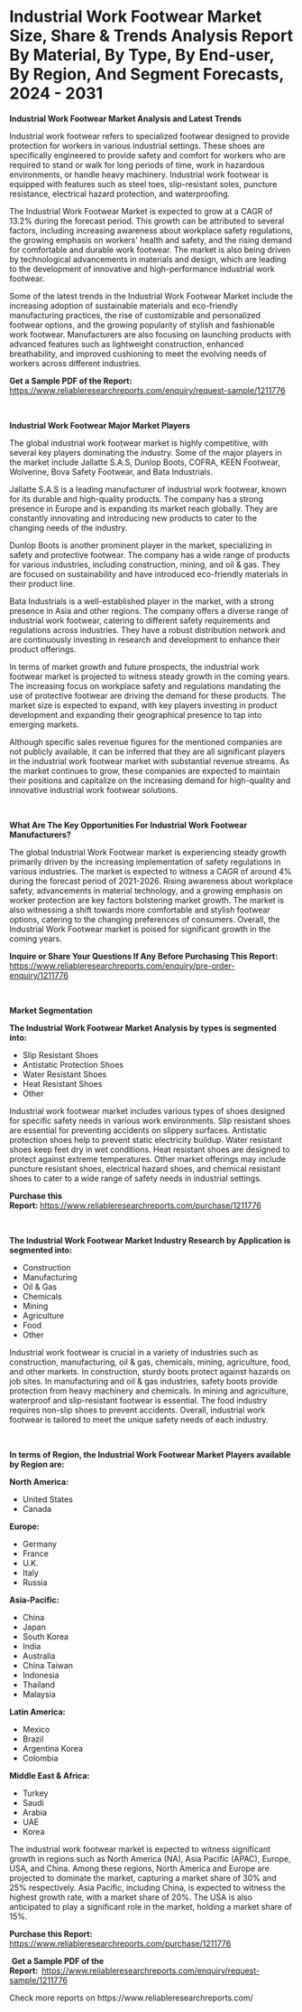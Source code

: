 <p><h1>Industrial Work Footwear Market Size, Share & Trends Analysis Report By Material, By Type, By End-user, By Region, And Segment Forecasts, 2024 - 2031</h1></p><p><strong>Industrial Work Footwear Market Analysis and Latest Trends</strong></p>
<p><p>Industrial work footwear refers to specialized footwear designed to provide protection for workers in various industrial settings. These shoes are specifically engineered to provide safety and comfort for workers who are required to stand or walk for long periods of time, work in hazardous environments, or handle heavy machinery. Industrial work footwear is equipped with features such as steel toes, slip-resistant soles, puncture resistance, electrical hazard protection, and waterproofing.</p><p>The Industrial Work Footwear Market is expected to grow at a CAGR of 13.2% during the forecast period. This growth can be attributed to several factors, including increasing awareness about workplace safety regulations, the growing emphasis on workers' health and safety, and the rising demand for comfortable and durable work footwear. The market is also being driven by technological advancements in materials and design, which are leading to the development of innovative and high-performance industrial work footwear.</p><p>Some of the latest trends in the Industrial Work Footwear Market include the increasing adoption of sustainable materials and eco-friendly manufacturing practices, the rise of customizable and personalized footwear options, and the growing popularity of stylish and fashionable work footwear. Manufacturers are also focusing on launching products with advanced features such as lightweight construction, enhanced breathability, and improved cushioning to meet the evolving needs of workers across different industries.</p></p>
<p><strong>Get a Sample PDF of the Report:&nbsp;</strong> <a href="https://www.reliableresearchreports.com/enquiry/request-sample/1211776">https://www.reliableresearchreports.com/enquiry/request-sample/1211776</a></p>
<p>&nbsp;</p>
<p><strong>Industrial Work Footwear Major Market Players</strong></p>
<p><p>The global industrial work footwear market is highly competitive, with several key players dominating the industry. Some of the major players in the market include Jallatte S.A.S, Dunlop Boots, COFRA, KEEN Footwear, Wolverine, Bova Safety Footwear, and Bata Industrials.</p><p>Jallatte S.A.S is a leading manufacturer of industrial work footwear, known for its durable and high-quality products. The company has a strong presence in Europe and is expanding its market reach globally. They are constantly innovating and introducing new products to cater to the changing needs of the industry.</p><p>Dunlop Boots is another prominent player in the market, specializing in safety and protective footwear. The company has a wide range of products for various industries, including construction, mining, and oil & gas. They are focused on sustainability and have introduced eco-friendly materials in their product line.</p><p>Bata Industrials is a well-established player in the market, with a strong presence in Asia and other regions. The company offers a diverse range of industrial work footwear, catering to different safety requirements and regulations across industries. They have a robust distribution network and are continuously investing in research and development to enhance their product offerings.</p><p>In terms of market growth and future prospects, the industrial work footwear market is projected to witness steady growth in the coming years. The increasing focus on workplace safety and regulations mandating the use of protective footwear are driving the demand for these products. The market size is expected to expand, with key players investing in product development and expanding their geographical presence to tap into emerging markets.</p><p>Although specific sales revenue figures for the mentioned companies are not publicly available, it can be inferred that they are all significant players in the industrial work footwear market with substantial revenue streams. As the market continues to grow, these companies are expected to maintain their positions and capitalize on the increasing demand for high-quality and innovative industrial work footwear solutions.</p></p>
<p>&nbsp;</p>
<p><strong>What Are The Key Opportunities For Industrial Work Footwear Manufacturers?</strong></p>
<p><p>The global Industrial Work Footwear market is experiencing steady growth primarily driven by the increasing implementation of safety regulations in various industries. The market is expected to witness a CAGR of around 4% during the forecast period of 2021-2026. Rising awareness about workplace safety, advancements in material technology, and a growing emphasis on worker protection are key factors bolstering market growth. The market is also witnessing a shift towards more comfortable and stylish footwear options, catering to the changing preferences of consumers. Overall, the Industrial Work Footwear market is poised for significant growth in the coming years.</p></p>
<p><strong>Inquire or Share Your Questions If Any Before Purchasing This Report:</strong> <a href="https://www.reliableresearchreports.com/enquiry/pre-order-enquiry/1211776">https://www.reliableresearchreports.com/enquiry/pre-order-enquiry/1211776</a></p>
<p>&nbsp;</p>
<p><strong>Market Segmentation</strong></p>
<p><strong>The Industrial Work Footwear Market Analysis by types is segmented into:</strong></p>
<p><ul><li>Slip Resistant Shoes</li><li>Antistatic Protection Shoes</li><li>Water Resistant Shoes</li><li>Heat Resistant Shoes</li><li>Other</li></ul></p>
<p><p>Industrial work footwear market includes various types of shoes designed for specific safety needs in various work environments. Slip resistant shoes are essential for preventing accidents on slippery surfaces. Antistatic protection shoes help to prevent static electricity buildup. Water resistant shoes keep feet dry in wet conditions. Heat resistant shoes are designed to protect against extreme temperatures. Other market offerings may include puncture resistant shoes, electrical hazard shoes, and chemical resistant shoes to cater to a wide range of safety needs in industrial settings.</p></p>
<p><strong>Purchase this Report:&nbsp;</strong><a href="https://www.reliableresearchreports.com/purchase/1211776">https://www.reliableresearchreports.com/purchase/1211776</a></p>
<p>&nbsp;</p>
<p><strong>The Industrial Work Footwear Market Industry Research by Application is segmented into:</strong></p>
<p><ul><li>Construction</li><li>Manufacturing</li><li>Oil & Gas</li><li>Chemicals</li><li>Mining</li><li>Agriculture</li><li>Food</li><li>Other</li></ul></p>
<p><p>Industrial work footwear is crucial in a variety of industries such as construction, manufacturing, oil & gas, chemicals, mining, agriculture, food, and other markets. In construction, sturdy boots protect against hazards on job sites. In manufacturing and oil & gas industries, safety boots provide protection from heavy machinery and chemicals. In mining and agriculture, waterproof and slip-resistant footwear is essential. The food industry requires non-slip shoes to prevent accidents. Overall, industrial work footwear is tailored to meet the unique safety needs of each industry.</p></p>
<p>&nbsp;</p>
<p><strong>In terms of Region, the Industrial Work Footwear Market Players available by Region are:</strong></p>
<p>
    <p> <strong> North America: </strong>
        <ul>
            <li>United States</li>
            <li>Canada</li>
        </ul>
        </p> 
    <p> <strong> Europe: </strong>
        <ul>
            <li>Germany</li>
            <li>France</li>
            <li>U.K.</li>
            <li>Italy</li>
            <li>Russia</li>
        </ul>
        </p> 
    <p> <strong> Asia-Pacific: </strong>
        <ul>
            <li>China</li>
            <li>Japan</li>
            <li>South Korea</li>
            <li>India</li>
            <li>Australia</li>
            <li>China Taiwan</li>
            <li>Indonesia</li>
            <li>Thailand</li>
            <li>Malaysia</li>
        </ul>
        </p> 
    <p> <strong> Latin America: </strong>
        <ul>
            <li>Mexico</li>
            <li>Brazil</li>
            <li>Argentina Korea</li>
            <li>Colombia</li>
        </ul>
        </p> 
    <p> <strong> Middle East & Africa: </strong>
        <ul>
            <li>Turkey</li>
            <li>Saudi</li>
            <li>Arabia</li>
            <li>UAE</li>
            <li>Korea</li>
        </ul>
    </p>
    </p>
<p><p>The industrial work footwear market is expected to witness significant growth in regions such as North America (NA), Asia Pacific (APAC), Europe, USA, and China. Among these regions, North America and Europe are projected to dominate the market, capturing a market share of 30% and 25% respectively. Asia Pacific, including China, is expected to witness the highest growth rate, with a market share of 20%. The USA is also anticipated to play a significant role in the market, holding a market share of 15%.</p></p>
<p><strong>Purchase this Report: </strong><a href="https://www.reliableresearchreports.com/purchase/1211776">https://www.reliableresearchreports.com/purchase/1211776</a></p>
<p>&nbsp;<strong>Get a Sample PDF of the Report:&nbsp;&nbsp;</strong><a href="https://www.reliableresearchreports.com/enquiry/request-sample/1211776">https://www.reliableresearchreports.com/enquiry/request-sample/1211776</a></p>
<p><strong></strong></p>
<p>Check more reports on https://www.reliableresearchreports.com/</p>